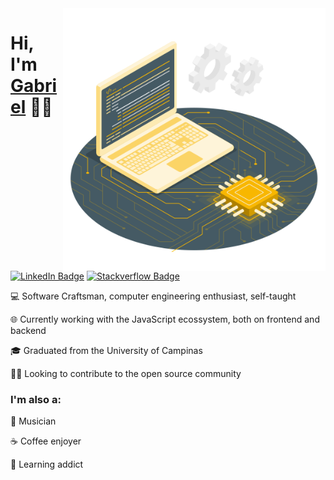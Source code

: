 <img src="./.github/CPU.svg" width="420px" height="420px"  align='right' />

<h1>Hi, I'm <a href="https://www.linkedin.com/in/gabrielsanttana" target="_blank">Gabriel</a> 👋🏽</h1>

[![LinkedIn Badge](https://img.shields.io/badge/-LinkedIn-blue?style=flat-square&logo=Linkedin&logoColor=white&link=https://www.linkedin.com/in/gabrielsanttana/)](https://www.linkedin.com/in/gabrielsanttana/)
[![Stackverflow Badge](https://img.shields.io/badge/Stack%20Overflow-FE7A16?style=flat-square&logo=stack%20overflow&logoColor=fff)](https://stackoverflow.com/users/12422017/gabriel-santana)

<p>💻 Software Craftsman, computer engineering enthusiast, self-taught</p>

<p>🌐 Currently working with the JavaScript ecossystem, both on frontend and backend</p>

<p>🎓 Graduated from the University of Campinas</p>

<p>🤝🏽 Looking to contribute to the open source community</p>

### I'm also a:

🎸 Musician

☕ Coffee enjoyer

🧠 Learning addict
